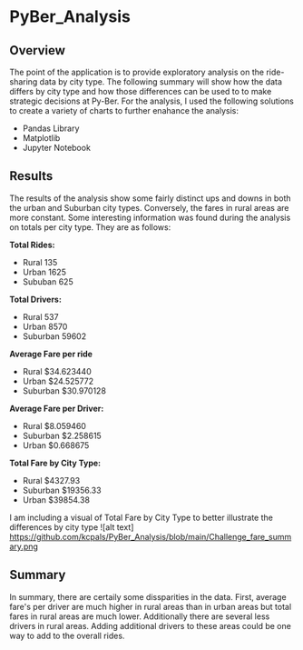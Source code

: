 # PyBer_Analysis

## Overview
The point of the application is to provide exploratory analysis on the ride-sharing data by city type. The following summary will show how the data differs by city type and how those differences can be used to to make strategic decisions at Py-Ber.  For the analysis, I used the following solutions to create a variety of charts to further enahance the analysis: 
* Pandas Library
* Matplotlib 
* Jupyter Notebook

## Results
The results of the analysis show some fairly distinct ups and downs in both the urban and Suburban city types.  Conversely, the fares in rural areas are more constant. 
Some interesting information was found during the analysis on totals per city type.  They are as follows:

**Total Rides:**
* Rural 135
* Urban 1625
* Sububan 625

**Total Drivers:**
* Rural 537
* Urban 8570
* Suburban 59602

**Average Fare per ride**
* Rural $34.623440
* Urban $24.525772	
* Suburban $30.970128

**Average Fare per Driver:**
* Rural $8.059460
* Suburban $2.258615
* Urban $0.668675

**Total Fare by City Type:**
* Rural $4327.93	
* Suburban $19356.33	
* Urban $39854.38

I am including a visual of Total Fare by City Type to better illustrate the differences by city type
![alt text] https://github.com/kcpals/PyBer_Analysis/blob/main/Challenge_fare_summary.png

## Summary
In summary, there are certaily some dissparities in the data.  First, average fare's per driver are much higher in rural areas than in urban areas but total fares in rural areas are much lower.  Additionally there are several less drivers in rural areas.  Adding additional drivers to these areas could be one way to add to the overall rides.    

